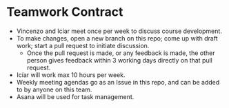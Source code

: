 # Teamwork Contract

- Vincenzo and Icíar meet once per week to discuss course development.
- To make changes, open a new branch on this repo; come up with draft work; start a pull request to initiate discussion.
    - Once the pull request is made, or any feedback is made, the other person gives feedback within 3 working days directly on that pull request.
- Icíar will work max 10 hours per week.
- Weekly meeting agendas go as an Issue in this repo, and can be added to by anyone on this team.
- Asana will be used for task management. 

